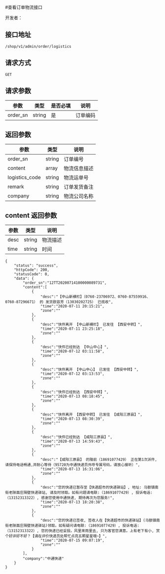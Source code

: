 #查看订单物流接口

开发者：

## 接口地址
`/shop/v1/admin/order/logistics`

## 请求方式
  `GET`
  
## 请求参数

|参数|类型|是否必填|说明|
| --- | --- | --- | --- |
|order_sn|string|是|订单编码|

## 返回参数
|参数|类型|说明|
| --- | --- | --- | 
| order_sn | string | 订单编号 |
| content | array | 物流信息描述 |
| logistics_code | string | 物流运单号 |
| remark | string | 订单发货备注 |
| company | string | 物流公司名称 |

## content 返回参数
|参数|类型|说明|
| --- | --- | --- | 
| desc | string | 物流描述 |
| time | string | 时间 |

```
{
    "status": "success",
    "httpCode": 200,
    "statusCode": 0,
    "data": {
        "order_sn":"12TT20200714100000089731",
        "content":[
            {
                "desc":"【中山新横栏】（0760-23706972、0760-87559916、0760-87296671） 的 发货欧容芳（13030202725） 已揽收",
                "time":"2020-07-11 20:15:21",
                "zone":""
            },
            {
                "desc":"快件离开 【中山新横栏】 已发往 【西安中转】",
                "time":"2020-07-11 23:25:18",
                "zone":""
            },
            {
                "desc":"快件已经到达 【中山中心】",
                "time":"2020-07-12 03:11:58",
                "zone":""
            },
            {
                "desc":"快件离开 【中山中心】 已发往 【西安中转】",
                "time":"2020-07-12 03:13:53",
                "zone":""
            },
            {
                "desc":"快件已经到达 【西安中转】",
                "time":"2020-07-13 08:18:45",
                "zone":""
            },
            {
                "desc":"快件离开 【西安中转】 已发往 【咸阳三原县】",
                "time":"2020-07-13 08:30:39",
                "zone":""
            },
            {
                "desc":"快件已经到达 【咸阳三原县】",
                "time":"2020-07-13 14:59:43",
                "zone":""
            },
            {
                "desc":"【咸阳三原县】 的陵前（18691077429） 正在第1次派件, 请保持电话畅通,并耐心等待（95720为中通快递员外呼专属号码，请放心接听）",
                "time":"2020-07-13 16:31:06",
                "zone":""
            },
            {
                "desc":"您的快递已暂存至【快递超市的快递驿站】, 地址: 马额镇南街老陕面庄隔壁快递驿站, 请及时领取。如有问题请电联:（18691077429）, 投诉电话:（13152313322）, 感谢您使用中通快递, 期待再次为您服务!",
                "time":"2020-07-13 18:20:38",
                "zone":""
            },
            {
                "desc":"您的快递已签收, 签收人在【快递超市的快递驿站】(马额镇南街老陕面庄隔壁快递驿站)领取。如有疑问请电联:（18691077429）, 投诉电话:（13152313322）, 您的快递已经妥投。风里来雨里去, 只为客官您满意。上有老下有小, 赏个好评好不好？【请在评价快递员处帮忙点亮五颗星星哦~】",
                "time":"2020-07-15 09:07:19",
                "zone":""
            }
        ],
        "company":"中通快递"
    }
}
```
